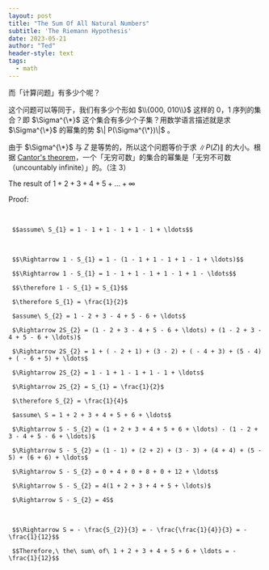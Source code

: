 ```yaml
---
layout: post
title: "The Sum Of All Natural Numbers"
subtitle: 'The Riemann Hypothesis'
date: 2023-05-21
author: "Ted"
header-style: text
tags:
  - math
---
```



而「计算问题」有多少个呢？

这个问题可以等同于，我们有多少个形如 $\\{000, 010\\}$ 这样的 0，1 序列的集合？即 $\Sigma^{\*}$ 这个集合有多少个子集？用数学语言描述就是求 $\Sigma^{\*}$ 的幂集的势 $\| P(\Sigma^{\*})\|$ 。

由于 $\Sigma^{\*}$ 与 $Z$ 是等势的，所以这个问题等价于求 $\|P(Z)\|$ 的大小。根据 [Cantor's theorem](https://en.wikipedia.org/wiki/Cantor%2527s_theorem)，一个「无穷可数」的集合的幂集是「无穷不可数（uncountably infinite）」的。（注 3）
<br>

The result of $1 + 2 + 3 + 4 + 5 + \ldots + \infty$

Proof:

<br>

     $$assume\ S_{1} = 1 - 1 + 1 - 1 + 1 - 1 + \ldots$$ 

<br>

     $$\Rightarrow 1 - S_{1} = 1 - (1 - 1 + 1 - 1 + 1 - 1 + \ldots)$$     

     $$\Rightarrow 1 - S_{1} = 1 - 1 + 1 - 1 + 1 - 1 + 1 - \ldots$$     

     $$\therefore 1 - S_{1} = S_{1}$$     

     $\therefore S_{1} = \frac{1}{2}$     

     $assume\ S_{2} = 1 - 2 + 3 - 4 + 5 - 6 + \ldots$     

     $\Rightarrow 2S_{2} = (1 - 2 + 3 - 4 + 5 - 6 + \ldots) + (1 - 2 + 3 - 4 + 5 - 6 + \ldots)$     

     $\Rightarrow 2S_{2} = 1 + ( - 2 + 1) + (3 - 2) + ( - 4 + 3) + (5 - 4) + ( - 6 + 5) + \ldots$     

     $\Rightarrow 2S_{2} = 1 - 1 + 1 - 1 + 1 - 1 + \ldots$     

     $\Rightarrow 2S_{2} = S_{1} = \frac{1}{2}$     

     $\therefore S_{2} = \frac{1}{4}$     

     $assume\ S = 1 + 2 + 3 + 4 + 5 + 6 + \ldots$     

     $\Rightarrow S - S_{2} = (1 + 2 + 3 + 4 + 5 + 6 + \ldots) - (1 - 2 + 3 - 4 + 5 - 6 + \ldots)$     

     $\Rightarrow S - S_{2} = (1 - 1) + (2 + 2) + (3 - 3) + (4 + 4) + (5 - 5) + (6 + 6) + \ldots$     

     $\Rightarrow S - S_{2} = 0 + 4 + 0 + 8 + 0 + 12 + \ldots$     

     $\Rightarrow S - S_{2} = 4(1 + 2 + 3 + 4 + 5 + \ldots)$     

     $\Rightarrow S - S_{2} = 4S$     

<br>

     $$\Rightarrow S = - \frac{S_{2}}{3} = - \frac{\frac{1}{4}}{3} = - \frac{1}{12}$$     

     $$Therefore,\ the\ sum\ of\ 1 + 2 + 3 + 4 + 5 + 6 + \ldots = - \frac{1}{12}$$     

<br>
